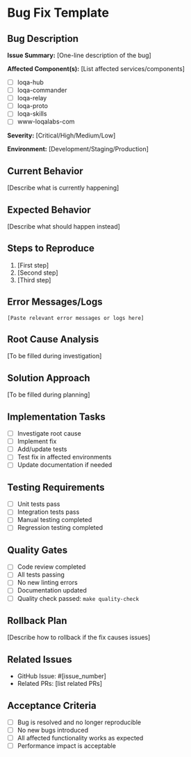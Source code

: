 # Bug Fix Template

## Bug Description
**Issue Summary:** [One-line description of the bug]

**Affected Component(s):** [List affected services/components]
- [ ] loqa-hub
- [ ] loqa-commander  
- [ ] loqa-relay
- [ ] loqa-proto
- [ ] loqa-skills
- [ ] www-loqalabs-com

**Severity:** [Critical/High/Medium/Low]

**Environment:** [Development/Staging/Production]

## Current Behavior
[Describe what is currently happening]

## Expected Behavior
[Describe what should happen instead]

## Steps to Reproduce
1. [First step]
2. [Second step]
3. [Third step]

## Error Messages/Logs
```
[Paste relevant error messages or logs here]
```

## Root Cause Analysis
[To be filled during investigation]

## Solution Approach
[To be filled during planning]

## Implementation Tasks
- [ ] Investigate root cause
- [ ] Implement fix
- [ ] Add/update tests
- [ ] Test fix in affected environments
- [ ] Update documentation if needed

## Testing Requirements
- [ ] Unit tests pass
- [ ] Integration tests pass
- [ ] Manual testing completed
- [ ] Regression testing completed

## Quality Gates
- [ ] Code review completed
- [ ] All tests passing
- [ ] No new linting errors
- [ ] Documentation updated
- [ ] Quality check passed: `make quality-check`

## Rollback Plan
[Describe how to rollback if the fix causes issues]

## Related Issues
- GitHub Issue: #[issue_number]
- Related PRs: [list related PRs]

## Acceptance Criteria
- [ ] Bug is resolved and no longer reproducible
- [ ] No new bugs introduced
- [ ] All affected functionality works as expected
- [ ] Performance impact is acceptable